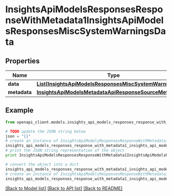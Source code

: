 # InsightsApiModelsResponsesResponseWithMetadata1InsightsApiModelsResponsesMiscSystemWarningsData


## Properties
Name | Type | Description | Notes
------------ | ------------- | ------------- | -------------
**data** | [**List[InsightsApiModelsResponsesMiscSystemWarningsData]**](InsightsApiModelsResponsesMiscSystemWarningsData.md) |  | [optional] 
**metadata** | [**InsightsApiModelsMetadataApiResponseSourceMetadata**](InsightsApiModelsMetadataApiResponseSourceMetadata.md) |  | [optional] 

## Example

```python
from openapi_client.models.insights_api_models_responses_response_with_metadata1_insights_api_models_responses_misc_system_warnings_data import InsightsApiModelsResponsesResponseWithMetadata1InsightsApiModelsResponsesMiscSystemWarningsData

# TODO update the JSON string below
json = "{}"
# create an instance of InsightsApiModelsResponsesResponseWithMetadata1InsightsApiModelsResponsesMiscSystemWarningsData from a JSON string
insights_api_models_responses_response_with_metadata1_insights_api_models_responses_misc_system_warnings_data_instance = InsightsApiModelsResponsesResponseWithMetadata1InsightsApiModelsResponsesMiscSystemWarningsData.from_json(json)
# print the JSON string representation of the object
print InsightsApiModelsResponsesResponseWithMetadata1InsightsApiModelsResponsesMiscSystemWarningsData.to_json()

# convert the object into a dict
insights_api_models_responses_response_with_metadata1_insights_api_models_responses_misc_system_warnings_data_dict = insights_api_models_responses_response_with_metadata1_insights_api_models_responses_misc_system_warnings_data_instance.to_dict()
# create an instance of InsightsApiModelsResponsesResponseWithMetadata1InsightsApiModelsResponsesMiscSystemWarningsData from a dict
insights_api_models_responses_response_with_metadata1_insights_api_models_responses_misc_system_warnings_data_form_dict = insights_api_models_responses_response_with_metadata1_insights_api_models_responses_misc_system_warnings_data.from_dict(insights_api_models_responses_response_with_metadata1_insights_api_models_responses_misc_system_warnings_data_dict)
```
[[Back to Model list]](../README.md#documentation-for-models) [[Back to API list]](../README.md#documentation-for-api-endpoints) [[Back to README]](../README.md)


